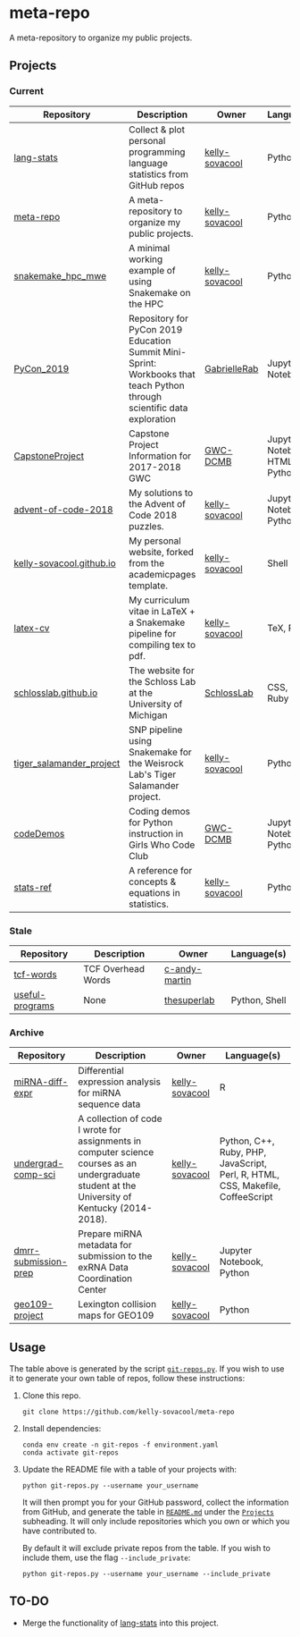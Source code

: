 # meta-repo

A meta-repository to organize my public projects.

## Projects

### Current
| Repository | Description | Owner | Language(s) |
|---|---|---|---|
| [lang-stats](https://api.github.com/repos/kelly-sovacool/lang-stats) | Collect & plot personal programming language statistics from GitHub repos | [kelly-sovacool](https://github.com/kelly-sovacool) | Python |
| [meta-repo](https://api.github.com/repos/kelly-sovacool/meta-repo) | A meta-repository to organize my public projects. | [kelly-sovacool](https://github.com/kelly-sovacool) | Python |
| [snakemake_hpc_mwe](https://api.github.com/repos/kelly-sovacool/snakemake_hpc_mwe) | A minimal working example of using Snakemake on the HPC | [kelly-sovacool](https://github.com/kelly-sovacool) | Python, Shell |
| [PyCon_2019](https://api.github.com/repos/GabrielleRab/PyCon_2019) | Repository for PyCon 2019 Education Summit Mini-Sprint: Workbooks that teach Python through scientific data exploration | [GabrielleRab](https://github.com/GabrielleRab) | Jupyter Notebook |
| [CapstoneProject](https://api.github.com/repos/GWC-DCMB/CapstoneProject) | Capstone Project Information for 2017-2018 GWC | [GWC-DCMB](https://github.com/GWC-DCMB) | Jupyter Notebook, HTML, Python |
| [advent-of-code-2018](https://api.github.com/repos/kelly-sovacool/advent-of-code-2018) | My solutions to the Advent of Code 2018 puzzles. | [kelly-sovacool](https://github.com/kelly-sovacool) | Jupyter Notebook, Python, Shell |
| [kelly-sovacool.github.io](https://api.github.com/repos/kelly-sovacool/kelly-sovacool.github.io) | My personal website, forked from the academicpages template. | [kelly-sovacool](https://github.com/kelly-sovacool) | Shell |
| [latex-cv](https://api.github.com/repos/kelly-sovacool/latex-cv) | My curriculum vitae in LaTeX + a Snakemake pipeline for compiling tex to pdf. | [kelly-sovacool](https://github.com/kelly-sovacool) | TeX, Python |
| [schlosslab.github.io](https://api.github.com/repos/SchlossLab/schlosslab.github.io) | The website for the Schloss Lab at the University of Michigan | [SchlossLab](https://github.com/SchlossLab) | CSS, HTML, Ruby |
| [tiger_salamander_project](https://api.github.com/repos/kelly-sovacool/tiger_salamander_project) | SNP pipeline using Snakemake for the Weisrock Lab's Tiger Salamander project. | [kelly-sovacool](https://github.com/kelly-sovacool) | Python, Shell |
| [codeDemos](https://api.github.com/repos/GWC-DCMB/codeDemos) | Coding demos for Python instruction in Girls Who Code Club | [GWC-DCMB](https://github.com/GWC-DCMB) | Jupyter Notebook, Python |
| [stats-ref](https://api.github.com/repos/kelly-sovacool/stats-ref) | A reference for concepts & equations in statistics. | [kelly-sovacool](https://github.com/kelly-sovacool) | Python, CSS |

### Stale
| Repository | Description | Owner | Language(s) |
|---|---|---|---|
| [tcf-words](https://api.github.com/repos/c-andy-martin/tcf-words) | TCF Overhead Words | [c-andy-martin](https://github.com/c-andy-martin) |  |
| [useful-programs](https://api.github.com/repos/thesuperlab/useful-programs) | None | [thesuperlab](https://github.com/thesuperlab) | Python, Shell |

### Archive
| Repository | Description | Owner | Language(s) |
|---|---|---|---|
| [miRNA-diff-expr](https://api.github.com/repos/kelly-sovacool/miRNA-diff-expr) | Differential expression analysis for miRNA sequence data | [kelly-sovacool](https://github.com/kelly-sovacool) | R |
| [undergrad-comp-sci](https://api.github.com/repos/kelly-sovacool/undergrad-comp-sci) | A collection of code I wrote for assignments in computer science courses as an undergraduate student at the University of Kentucky (2014-2018). | [kelly-sovacool](https://github.com/kelly-sovacool) | Python, C++, Ruby, PHP, JavaScript, Perl, R, HTML, CSS, Makefile, CoffeeScript |
| [dmrr-submission-prep](https://api.github.com/repos/kelly-sovacool/dmrr-submission-prep) | Prepare miRNA metadata for submission to the exRNA Data Coordination Center | [kelly-sovacool](https://github.com/kelly-sovacool) | Jupyter Notebook, Python |
| [geo109-project](https://api.github.com/repos/kelly-sovacool/geo109-project) | Lexington collision maps for GEO109 | [kelly-sovacool](https://github.com/kelly-sovacool) | Python |

## Usage

The table above is generated by the script [`git-repos.py`](git-repos.py). If you wish to use it to generate your own table of repos, follow these instructions:

1. Clone this repo.

    ```
    git clone https://github.com/kelly-sovacool/meta-repo
    ```

1. Install dependencies:

    ```
    conda env create -n git-repos -f environment.yaml
    conda activate git-repos
    ```

1. Update the README file with a table of your projects with:

    ```
    python git-repos.py --username your_username
    ```
    It will then prompt you for your GitHub password, collect the information from GitHub, and generate the table in [`README.md`](README.md) under the [`Projects`](#projects) subheading. It will only include repositories which you own or which you have contributed to.

    By default it will exclude private repos from the table.
    If you wish to include them, use the flag `--include_private`:
    ```
    python git-repos.py --username your_username --include_private
    ```
## TO-DO
- Merge the functionality of [lang-stats](https://api.github.com/repos/kelly-sovacool/lang-stats) into this project.
